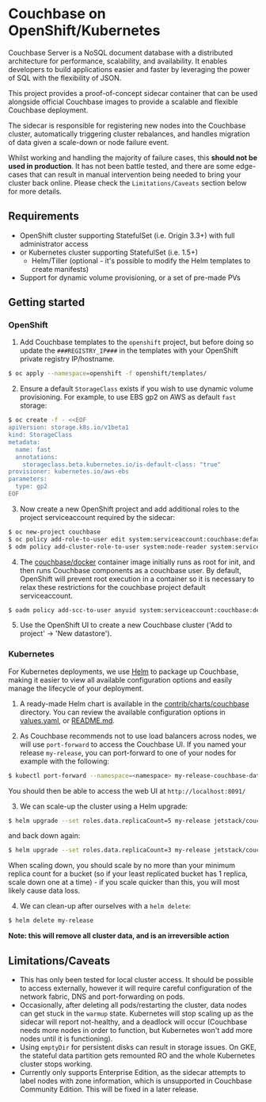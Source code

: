 # Couchbase on OpenShift/Kubernetes

Couchbase Server is a NoSQL document database with a distributed architecture for performance, scalability, and availability. It enables developers to build applications easier and
faster by leveraging the power of SQL with the flexibility of JSON.

This project provides a proof-of-concept sidecar container that can be used alongside official Couchbase images to provide a scalable and flexible Couchbase deployment.

The sidecar is responsible for registering new nodes into the Couchbase cluster, automatically triggering cluster rebalances, and handles migration of data given a scale-down or node failure event.

Whilst working and handling the majority of failure cases, this **should not be used in production**. It has not been battle tested, and there are some edge-cases that can result in manual intervention
being needed to bring your cluster back online. Please check the `Limitations/Caveats` section below for more details.

## Requirements

* OpenShift cluster supporting StatefulSet (i.e. Origin 3.3+) with full administrator access
* or Kubernetes cluster supporting StatefulSet (i.e. 1.5+)
  * Helm/Tiller (optional - it's possible to modify the Helm templates to create manifests)
* Support for dynamic volume provisioning, or a set of pre-made PVs

## Getting started

### OpenShift

1) Add Couchbase templates to the `openshift` project, but before doing so update the `###REGISTRY_IP###` in the templates with your OpenShift private registry IP/hostname.

```bash
$ oc apply --namespace=openshift -f openshift/templates/
```

2) Ensure a default `StorageClass` exists if you wish to use dynamic volume provisioning. For example, to use EBS gp2 on AWS as default `fast` storage:

```bash
$ oc create -f - <<EOF
apiVersion: storage.k8s.io/v1beta1
kind: StorageClass
metadata:
  name: fast
  annotations:
    storageclass.beta.kubernetes.io/is-default-class: "true"
provisioner: kubernetes.io/aws-ebs
parameters:
  type: gp2
EOF
```

3) Now create a new OpenShift project and add additional roles to the project serviceaccount required by the sidecar:

```bash
$ oc new-project couchbase
$ oc policy add-role-to-user edit system:serviceaccount:couchbase:default -n couchbase
$ odm policy add-cluster-role-to-user system:node-reader system:serviceaccount:couchbase:default
```

4) The [couchbase/docker](https://hub.docker.com/r/couchbase/server/) container image initially runs as root for init, and then runs Couchbase components as a couchbase user. By default, OpenShift will prevent root execution in a container so it is necessary to relax these restrictions for the couchbase project default serviceaccount.

```bash
$ oadm policy add-scc-to-user anyuid system:serviceaccount:couchbase:default
```

5) Use the OpenShift UI to create a new Couchbase cluster ('Add to project' -> 'New datastore').

### Kubernetes

For Kubernetes deployments, we use [Helm](https://github.com/kubernetes/helm) to package up Couchbase, making it easier to view all available configuration options and easily manage the lifecycle of your deployment.

1) A ready-made Helm chart is available in the [contrib/charts/couchbase](contrib/charts/couchbase) directory. You can review the available configuration options in [values.yaml](contrib/charts/couchbase/values.yaml), or [README.md](contrib/charts/couchbase/README.md).

2) As Couchbase recommends not to use load balancers across nodes, we will use `port-forward` to access the Couchbase UI. If you named your release `my-release`, you can port-forward to one of your nodes for example with the following:

```bash
$ kubectl port-forward --namespace=<namespace> my-release-couchbase-data-0 8091:8091
```

You should then be able to access the web UI at `http://localhost:8091/`

3) We can scale-up the cluster using a Helm upgrade:

```bash
$ helm upgrade --set roles.data.replicaCount=5 my-release jetstack/couchbase
```

and back down again:

```bash
$ helm upgrade --set roles.data.replicaCount=3 my-release jetstack/couchbase
```

When scaling down, you should scale by no more than your minimum replica count for a bucket (so if your least replicated bucket has 1 replica, scale down one at a time) - if you scale quicker than this, you will most likely cause data loss.

4) We can clean-up after ourselves with a `helm delete`:

```bash
$ helm delete my-release
```

__Note: this will remove all cluster data, and is an irreversible action__

## Limitations/Caveats

* This has only been tested for local cluster access. It should be possible to access externally, however it will require careful configuration of the network fabric, DNS and port-forwarding on pods.
* Occasionally, after deleting all pods/restarting the cluster, data nodes can get stuck in the `warmup` state. Kubernetes will stop scaling up as the sidecar will report not-healthy, and a deadlock will occur
(Couchbase needs more nodes in order to function, but Kubernetes won't add more nodes until it is functioning).
* Using `emptyDir` for persistent disks can result in storage issues. On GKE, the stateful data partition gets remounted RO and the whole Kubernetes cluster stops working.
* Currently only supports Enterprise Edition, as the sidecar attempts to label nodes with zone information, which is unsupported in Couchbase Community Edition. This will be fixed in a later release.
